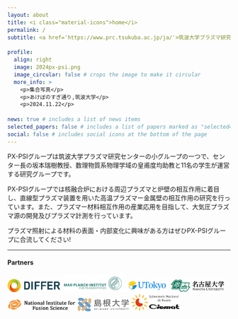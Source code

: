 ```yaml
---
layout: about
title: <i class="material-icons">home</i>
permalink: /
subtitle: <a href='https://www.prc.tsukuba.ac.jp/ja/'>筑波大学プラズマ研究センター</a> PX-PSIグループです。

profile:
  align: right
  image: 2024px-psi.png
  image_circular: false # crops the image to make it circular
  more_info: >
    <p>集合写真</p>
    <p>あけぼのすぎ通り,筑波大学</p>
    <p>2024.11.22</p>

news: true # includes a list of news items
selected_papers: false # includes a list of papers marked as "selected={true}"
social: false # includes social icons at the bottom of the page
---
```

<!-- 줄바꿈: 문장 뒤에 스페이스 두번 -->
<!-- 문단 바꿈: 엔터 두번 -->
<!-- <img src="이미지주소" alt="이미지이름" width="500" height="600"> -->
<!-- [링크](URL) -->
<!-- 목록: '*' or '-' -->
<!-- **굵게** *기울여서* -->
<!-- 코드 한줄: `여기` -->
<!-- 코드 여러줄: 스페이스 4칸 들여쓰기 -->
<!-- 인용: >, >> -->

PX-PSIグループは筑波大学プラズマ研究センターの小グループの一つで、センター長の坂本瑞樹教授、数理物質系物理学域の皇甫度均助教と11名の学生が運営する研究グループです。

PX-PSIグループでは核融合炉における周辺プラズマと炉壁の相互作用に着目し、直線型プラズマ装置を用いた高温プラズマー金属壁の相互作用の研究を行っています。また、プラズマー材料相互作用の産業応用を目指して、大気圧プラズマ源の開発及びプラズマ計測を行っています。

プラズマ照射による材料の表面・内部変化に興味がある方はぜひPX-PSIグループに合流してください!

---
#### Partners
[<img src="assets/img/differ.jpg" alt="differ" height="30px">](https://www.differ.nl/) 
[<img src="assets/img/ipp.jpg" alt="ipp" height="40px">](https://www.ipp.mpg.de/) 
[<img src="assets/img/utokyo.png" alt="ipp" height="30px">](https://www.ppl.k.u-tokyo.ac.jp/) 
[<img src="assets/img/meidai.png" alt="ipp" height="30px">](https://www.nuee.nagoya-u.ac.jp/labs/plaene/j-index.html) 
[<img src="assets/img/nifs.png" alt="ipp" height="30px">](https://www.nifs.ac.jp/) 
[<img src="assets/img/shimane.png" alt="ipp" height="30px">](https://www.phys.shimane-u.ac.jp/miyamoto_lab/index.html) 
[<img src="assets/img/ciemat.png" alt="ipp" height="40px">](https://www.fusion.ciemat.es/home/)
